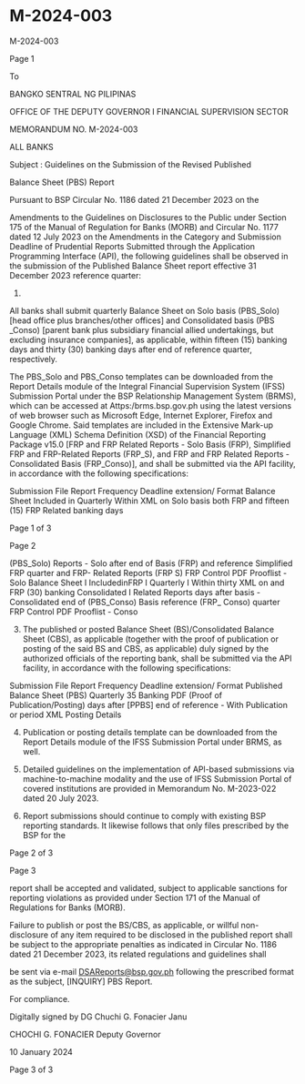 # M-2024-003

M-2024-003

Page 1

To

BANGKO SENTRAL NG PILIPINAS

OFFICE OF THE DEPUTY GOVERNOR I FINANCIAL SUPERVISION SECTOR

MEMORANDUM NO. M-2024-003

ALL BANKS

Subject : Guidelines on the Submission of the Revised Published

Balance Sheet (PBS) Report

Pursuant to BSP Circular No. 1186 dated 21 December 2023 on the

Amendments to the Guidelines on Disclosures to the Public under Section 175 of the Manual of Regulation for Banks (MORB) and Circular No. 1177 dated 12 July 2023 on the Amendments in the Category and Submission Deadline of Prudential Reports Submitted through the Application Programming Interface (API), the following guidelines shall be observed in the submission of the Published Balance Sheet report effective 31 December 2023 reference quarter:

1.

All banks shall submit quarterly Balance Sheet on Solo basis (PBS_Solo) [head office plus branches/other offices] and Consolidated basis (PBS _Conso) [parent bank plus subsidiary financial allied undertakings, but excluding insurance companies], as applicable, within fifteen (15) banking days and thirty (30) banking days after end of reference quarter, respectively.

The PBS_Solo and PBS_Conso templates can be downloaded from the Report Details module of the Integral Financial Supervision System (IFSS) Submission Portal under the BSP Relationship Management System (BRMS), which can be accessed at Attps:/brms.bsp.gov.ph using the latest versions of web browser such as Microsoft Edge, Internet Explorer, Firefox and Google Chrome. Said templates are included in the Extensive Mark-up Language (XML) Schema Definition (XSD) of the Financial Reporting Package v15.0 [FRP and FRP Related Reports - Solo Basis (FRP), Simplified FRP and FRP-Related Reports (FRP_S), and FRP and FRP Related Reports - Consolidated Basis (FRP_Conso)], and shall be submitted via the API facility, in accordance with the following specifications:

Submission File Report Frequency Deadline extension/ Format Balance Sheet Included in Quarterly Within XML on Solo basis both FRP and fifteen (15) FRP Related banking days

Page 1 of 3

Page 2

(PBS_Solo) Reports - Solo after end of Basis (FRP) and reference Simplified FRP quarter and FRP- Related Reports (FRP S) FRP Control PDF Prooflist - Solo Balance Sheet I IncludedinFRP I Quarterly I Within thirty XML on and FRP (30) banking Consolidated I Related Reports days after basis - Consolidated end of (PBS_Conso) Basis reference (FRP_ Conso) quarter FRP Control PDF Prooflist - Conso

3. The published or posted Balance Sheet (BS)/Consolidated Balance Sheet (CBS), as applicable (together with the proof of publication or posting of the said BS and CBS, as applicable) duly signed by the authorized officials of the reporting bank, shall be submitted via the API facility, in accordance with the following specifications:

Submission File Report Frequency Deadline extension/ Format Published Balance Sheet (PBS) Quarterly 35 Banking PDF (Proof of Publication/Posting) days after [PPBS] end of reference - With Publication or period XML Posting Details

4. Publication or posting details template can be downloaded from the Report Details module of the IFSS Submission Portal under BRMS, as well.

5. Detailed guidelines on the implementation of APl-based submissions via machine-to-machine modality and the use of IFSS Submission Portal of covered institutions are provided in Memorandum No. M-2023-022 dated 20 July 2023.

6. Report submissions should continue to comply with existing BSP reporting standards. It likewise follows that only files prescribed by the BSP for the

Page 2 of 3

Page 3

report shall be accepted and validated, subject to applicable sanctions for reporting violations as provided under Section 171 of the Manual of Regulations for Banks (MORB).

Failure to publish or post the BS/CBS, as applicable, or willful non-disclosure of any item required to be disclosed in the published report shall be subject to the appropriate penalties as indicated in Circular No. 1186 dated 21 December 2023, its related regulations and guidelines shall

be sent via e-mail DSAReports@bsp.gov.ph following the prescribed format as the subject, [INQUIRY] PBS Report.

For compliance.

Digitally signed by DG Chuchi G. Fonacier Janu

CHOCHI G. FONACIER Deputy Governor

10 January 2024

Page 3 of 3